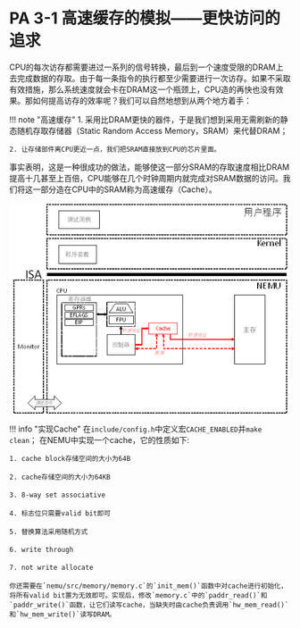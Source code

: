 # PA 3-1 高速缓存的模拟——更快访问的追求

CPU的每次访存都需要进过一系列的信号转换，最后到一个速度受限的DRAM上去完成数据的存取。由于每一条指令的执行都至少需要进行一次访存。如果不采取有效措施，那么系统速度就会卡在DRAM这一个瓶颈上，CPU造的再快也没有效果。那如何提高访存的效率呢？我们可以自然地想到从两个地方着手：

!!! note "高速缓存"
    1. 采用比DRAM更快的器件，于是我们想到采用无需刷新的静态随机存取存储器（Static Random Access Memory，SRAM）来代替DRAM；

    2. 让存储部件离CPU更近一点，我们把SRAM直接放到CPU的芯片里面。

事实表明，这是一种很成功的做法，能够使这一部分SRAM的存取速度相比DRAM提高十几甚至上百倍，CPU能够在几个时钟周期内就完成对SRAM数据的访问。我们将这一部分造在CPU中的SRAM称为高速缓存（Cache）。

![pa-3-1](pa_pic/pa-3-1.png)

!!! info "实现Cache"
    在`include/config.h`中定义宏`CACHE_ENABLED`并`make clean`； 
    在NEMU中实现一个cache，它的性质如下:

    1. cache block存储空间的大小为64B

    2. cache存储空间的大小为64KB

    3. 8-way set associative

    4. 标志位只需要valid bit即可

    5. 替换算法采用随机方式

    6. write through

    7. not write allocate

    你还需要在`nemu/src/memory/memory.c`的`init_mem()`函数中对cache进行初始化，将所有valid bit置为无效即可。实现后，修改`memory.c`中的`paddr_read()`和`paddr_write()`函数，让它们读写cache，当缺失时由cache负责调用`hw_mem_read()`和`hw_mem_write()`读写DRAM。

